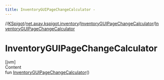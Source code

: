 ```yaml
---
title: InventoryGUIPageChangeCalculator -
---
```

//[KSpigot](../../index.md)/[net.axay.kspigot.inventory](../index.md)/[InventoryGUIPageChangeCalculator](index.md)/[InventoryGUIPageChangeCalculator](-inventory-g-u-i-page-change-calculator.md)



# InventoryGUIPageChangeCalculator  
[jvm]  
Content  
fun [InventoryGUIPageChangeCalculator](-inventory-g-u-i-page-change-calculator.md)()  



